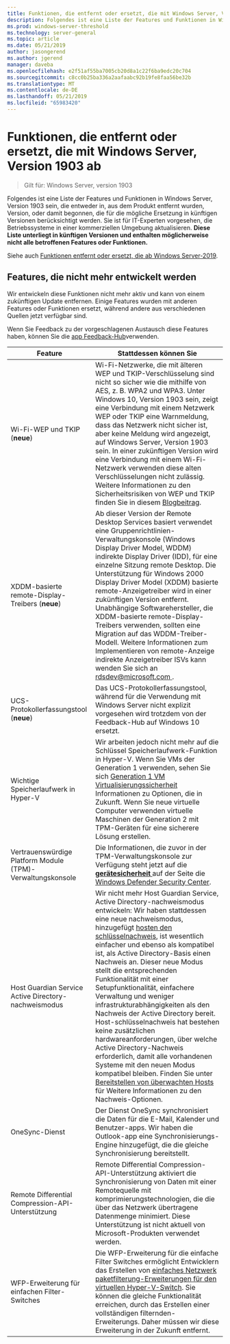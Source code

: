 ```yaml
---
title: Funktionen, die entfernt oder ersetzt, die mit Windows Server, Version 1903 ab
description: Folgendes ist eine Liste der Features und Funktionen in Windows Server, Version 1903 sein, die entweder in, aus dem Produkt entfernt wurden, Version, oder damit begonnen, die für die mögliche Ersetzung in künftigen Versionen berücksichtigt werden. Sie ist für IT-Experten vorgesehen, die Betriebssysteme in einer kommerziellen Umgebung aktualisieren.
ms.prod: windows-server-threshold
ms.technology: server-general
ms.topic: article
ms.date: 05/21/2019
author: jasongerend
ms.author: jgerend
manager: daveba
ms.openlocfilehash: e2f51af55ba7005cb20d8a1c22f6ba9edc20c704
ms.sourcegitcommit: c8cc0b25ba336a2aafaabc92b19fe8faa56be32b
ms.translationtype: MT
ms.contentlocale: de-DE
ms.lasthandoff: 05/21/2019
ms.locfileid: "65983420"
---
```

# <a name="features-removed-or-planned-for-replacement-starting-with-windows-server-version-1903"></a>Funktionen, die entfernt oder ersetzt, die mit Windows Server, Version 1903 ab

>Gilt für: Windows Server, version 1903

Folgendes ist eine Liste der Features und Funktionen in Windows Server, Version 1903 sein, die entweder in, aus dem Produkt entfernt wurden, Version, oder damit begonnen, die für die mögliche Ersetzung in künftigen Versionen berücksichtigt werden. Sie ist für IT-Experten vorgesehen, die Betriebssysteme in einer kommerziellen Umgebung aktualisieren. **Diese Liste unterliegt in künftigen Versionen und enthalten möglicherweise nicht alle betroffenen Features oder Funktionen.**

Siehe auch [Funktionen entfernt oder ersetzt, die ab Windows Server-2019](removed-features-19.md).

## <a name="features-were-no-longer-developing"></a>Features, die nicht mehr entwickelt werden

Wir entwickeln diese Funktionen nicht mehr aktiv und kann von einem zukünftigen Update entfernen. Einige Features wurden mit anderen Features oder Funktionen ersetzt, während andere aus verschiedenen Quellen jetzt verfügbar sind. 

Wenn Sie Feedback zu der vorgeschlagenen Austausch diese Features haben, können Sie die [app Feedback-Hub](https://support.microsoft.com/help/4021566/windows-10-send-feedback-to-microsoft-with-feedback-hub-app)verwenden. 

| Feature | Stattdessen können Sie |
|-----------|---------------------|
|Wi-Fi-WEP und TKIP (**neue**)| Wi-Fi-Netzwerke, die mit älteren WEP und TKIP-Verschlüsselung sind nicht so sicher wie die mithilfe von AES, z. B. WPA2 und WPA3. Unter Windows 10, Version 1903 sein, zeigt eine Verbindung mit einem Netzwerk WEP oder TKIP eine Warnmeldung, dass das Netzwerk nicht sicher ist, aber keine Meldung wird angezeigt, auf Windows Server, Version 1903 sein. In einer zukünftigen Version wird eine Verbindung mit einem Wi-Fi-Netzwerk verwenden diese alten Verschlüsselungen nicht zulässig. Weitere Informationen zu den Sicherheitsrisiken von WEP und TKIP finden Sie in diesem [Blogbeitrag](https://go.microsoft.com/fwlink/p/?linkid=2008426).|
|XDDM-basierte remote-Display-Treibers (**neue**)|Ab dieser Version der Remote Desktop Services basiert verwendet eine Gruppenrichtlinien-Verwaltungskonsole (Windows Display Driver Model, WDDM) indirekte Display Driver (IDD), für eine einzelne Sitzung remote Desktop. Die Unterstützung für Windows 2000 Display Driver Model (XDDM) basierte remote-Anzeigetreiber wird in einer zukünftigen Version entfernt. Unabhängige Softwarehersteller, die XDDM-basierte remote-Display-Treibers verwenden, sollten eine Migration auf das WDDM-Treiber-Modell. Weitere Informationen zum Implementieren von remote-Anzeige indirekte Anzeigetreiber ISVs kann wenden Sie sich an [ rdsdev@microsoft.com ](mailto:rdsdev@microsoft.com).|
|UCS-Protokollerfassungstool (**neue**)|Das UCS-Protokollerfassungstool, während für die Verwendung mit Windows Server nicht explizit vorgesehen wird trotzdem von der Feedback-Hub auf Windows 10 ersetzt.|
|Wichtige Speicherlaufwerk in Hyper-V|Wir arbeiten jedoch nicht mehr auf die Schlüssel Speicherlaufwerk-Funktion in Hyper-V. Wenn Sie VMs der Generation 1 verwenden, sehen Sie sich [Generation 1 VM Virtualisierungssicherheit](https://docs.microsoft.com/windows-server/virtualization/hyper-v/learn-more/generation-1-virtual-machine-security-settings-for-hyper-v) Informationen zu Optionen, die in Zukunft. Wenn Sie neue virtuelle Computer verwenden virtuelle Maschinen der Generation 2 mit TPM-Geräten für eine sicherere Lösung erstellen. |
|Vertrauenswürdige Platform Module (TPM)-Verwaltungskonsole|Die Informationen, die zuvor in der TPM-Verwaltungskonsole zur Verfügung steht jetzt auf die [ **gerätesicherheit** ](https://docs.microsoft.com/windows/security/threat-protection/windows-defender-security-center/wdsc-device-security) auf der Seite die [Windows Defender Security Center](https://docs.microsoft.com/windows/security/threat-protection/windows-defender-security-center/windows-defender-security-center).|
|Host Guardian Service Active Directory-nachweismodus|Wir nicht mehr Host Guardian Service, Active Directory-nachweismodus entwickeln: Wir haben stattdessen eine neue nachweismodus, hinzugefügt [hosten den schlüsselnachweis](../security/guarded-fabric-shielded-vm/guarded-fabric-create-host-key.md), ist wesentlich einfacher und ebenso als kompatibel ist, als Active Directory-Basis einen Nachweis an.  Dieser neue Modus stellt die entsprechenden Funktionalität mit einer Setupfunktionalität, einfachere Verwaltung und weniger infrastrukturabhängigkeiten als den Nachweis der Active Directory bereit. Host-schlüsselnachweis hat bestehen keine zusätzlichen hardwareanforderungen, über welche Active Directory-Nachweis erforderlich, damit alle vorhandenen Systeme mit den neuen Modus kompatibel bleiben. Finden Sie unter [Bereitstellen von überwachten Hosts](../security/guarded-fabric-shielded-vm/guarded-fabric-configure-hgs-with-authorized-hyper-v-hosts.md) für Weitere Informationen zu den Nachweis-Optionen.|
|OneSync-Dienst|Der Dienst OneSync synchronisiert die Daten für die E-Mail, Kalender und Benutzer-apps. Wir haben die Outlook-app eine Synchronisierungs-Engine hinzugefügt, die die gleiche Synchronisierung bereitstellt.|
|Remote Differential Compression-API-Unterstützung|Remote Differential Compression-API-Unterstützung aktiviert die Synchronisierung von Daten mit einer Remotequelle mit komprimierungstechnologien, die die über das Netzwerk übertragene Datenmenge minimiert. Diese Unterstützung ist nicht aktuell von Microsoft-Produkten verwendet werden.|
|WFP-Erweiterung für einfachen Filter-Switches|Die WFP-Erweiterung für die einfache Filter Switches ermöglicht Entwicklern das Erstellen von [einfaches Netzwerk paketfilterung-Erweiterungen für den virtuellen Hyper-V-Switch](https://docs.microsoft.com/en-us/windows-hardware/drivers/network/using-virtual-switch-filtering). Sie können die gleiche Funktionalität erreichen, durch das Erstellen einer vollständigen filternden-Erweiterungs. Daher müssen wir diese Erweiterung in der Zukunft entfernt.|
